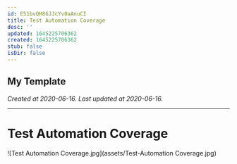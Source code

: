 ```yaml
---
id: E51bvQH86JJcYv0aAnuCI
title: Test Automation Coverage
desc: ''
updated: 1645225706362
created: 1645225706362
stub: false
isDir: false
---
```

My Template
---

_Created at 2020-06-16._
_Last updated at 2020-06-16._




---

# Test Automation Coverage


![Test Automation Coverage.jpg](assets/Test-Automation Coverage.jpg)

